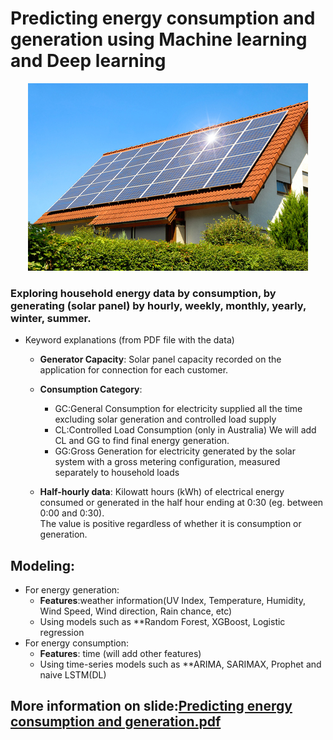 # Predicting energy consumption and generation using Machine learning and Deep learning
<p align="center"><img src="images/readme.jpg" /></p>

### Exploring household energy data by consumption, by generating (solar panel) by hourly, weekly, monthly, yearly, winter, summer.
* Keyword explanations (from PDF file with the data)

  *  **Generator Capacity**: Solar panel capacity recorded on the application for connection for each customer.
  *  **Consumption Category**:
      * GC:General Consumption for electricity supplied all the time excluding solar generation and controlled load supply
      * CL:Controlled Load Consumption (only in Australia) We will add CL and GG to find final energy generation.
      * GG:Gross Generation for electricity generated by the solar system with a gross metering configuration, measured separately to household loads 

  * **Half-hourly data**: Kilowatt hours (kWh) of electrical energy consumed or generated in the half hour ending at 0:30 (eg. between 0:00 and 0:30).\
  The value is positive regardless of whether it is consumption or generation. 
## Modeling:
  * For energy generation:
     * **Features**:weather information(UV Index, Temperature, Humidity, Wind Speed, Wind direction, Rain chance, etc)
     * Using models such as **Random Forest, XGBoost, Logistic regression
   * For energy consumption:
     * **Features**: time (will add other features)
     * Using time-series models such as **ARIMA, SARIMAX, Prophet and naive LSTM(DL)
## More information on slide:[Predicting energy consumption and generation.pdf](https://github.com/stardustd/Predict-energy-consumption/blob/master/Predict%20energy%20comsumption%20and%20generation.pdf)
